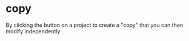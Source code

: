 # copy
By clicking the  button on a project to create a "copy" that you can then modify independently
